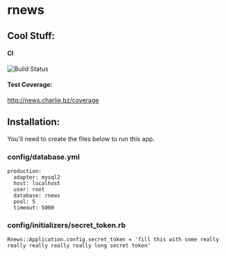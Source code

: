 rnews 
=====

## Cool Stuff:

#### CI
![Build Status](https://secure.travis-ci.org/charliesome/rnews.png)

#### Test Coverage:
http://news.charlie.bz/coverage

## Installation:

You'll need to create the files below to run this app.

### config/database.yml

    production:
      adapter: mysql2
      host: localhost
      user: root
      database: rnews
      pool: 5
      timeout: 5000

### config/initializers/secret_token.rb

    Rnews::Application.config.secret_token = 'fill this with some really really really really really long secret token'

